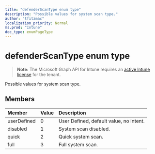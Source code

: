 ```yaml
---
title: "defenderScanType enum type"
description: "Possible values for system scan type."
author: "tfitzmac"
localization_priority: Normal
ms.prod: "Intune"
doc_type: enumPageType
---
```


# defenderScanType enum type

> **Note:** The Microsoft Graph API for Intune requires an [active Intune license](https://go.microsoft.com/fwlink/?linkid=839381) for the tenant.

Possible values for system scan type.

## Members
|Member|Value|Description|
|:---|:---|:---|
|userDefined|0|User Defined, default value, no intent.|
|disabled|1|System scan disabled.|
|quick|2|Quick system scan.|
|full|3|Full system scan.|



